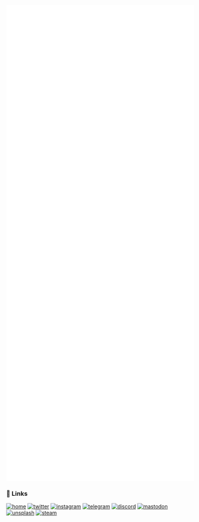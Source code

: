 <img align="center" src="/metrics.base.svg" alt="basic">
<img align="center" src="/metrics.plugin.svg" alt="detail">

### 🔗 Links

[![home](https://img.shields.io/badge/Home-24292F?style=for-the-badge&logo=github&logoColor=white)](https://krzhck.github.io)
[![twitter](https://img.shields.io/badge/Twitter-1D9BF0?style=for-the-badge&logo=twitter&logoColor=white)](https://twitter.com/krzhck)
[![instagram](https://img.shields.io/badge/Ins-E4405F?style=for-the-badge&logo=instagram&logoColor=white)](https://www.instagram.com/krzhck)
[![telegram](https://img.shields.io/badge/Tele-4E9DD5?style=for-the-badge&logo=telegram&logoColor=white)](http://t.me/krzhck)
[![discord](https://img.shields.io/badge/Discord-5A65E8?style=for-the-badge&logo=discord&logoColor=white)](http://discordapp.com/users/715527381770829904)
[![mastodon](https://img.shields.io/badge/Mastodon-2c90d9?style=for-the-badge&logo=mastodon&logoColor=white)](https://mastodon.social/web/@krzhck)
[![unsplash](https://img.shields.io/badge/Unsplash-000000?style=for-the-badge&logo=unsplash&logoColor=white)](https://unsplash.com/@krzhck)
[![steam](https://img.shields.io/badge/Steam-3B6390?style=for-the-badge&logo=steam&logoColor=white)](https://steamcommunity.com/id/krzhck/)
